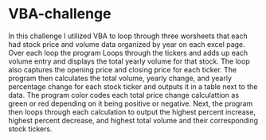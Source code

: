 # VBA-challenge
In this challenge I utilized VBA to loop through three worsheets that each had stock price and volume data organized by year on each excel page.
Over each loop the program Loops through the tickers and adds up each volume entry and displays the total yearly volume for that stock. The loop also
captures the opening price and closing price for each ticker. The program then calculates the total volume, yearly change, and yearly percentage change for each 
stock ticker and outputs it in a table next to the data. The program color codes each total price change calculattion as green or red depending on it being 
positive or negative. Next, the program then loops through each calculation to output the highest percent increase, highest percent decrease, and 
highest total volume and their corresponding stock tickers.
